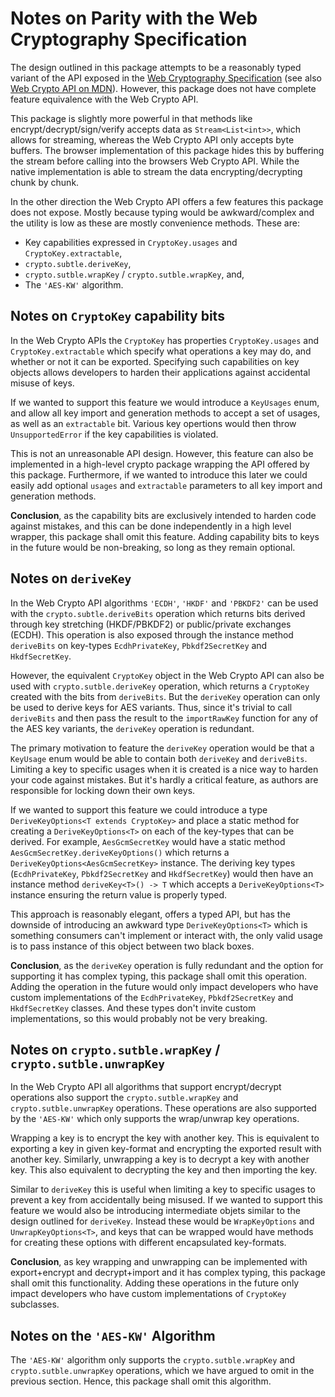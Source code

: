 Notes on Parity with the Web Cryptography Specification
=======================================================

The design outlined in this package attempts to be a reasonably typed variant of
the API exposed in the [Web Cryptography Specification][1] (see also
[Web Crypto API on MDN][2]). However, this package does not have complete
feature equivalence with the Web Crypto API.

This package is slightly more powerful in that methods like
encrypt/decrypt/sign/verify accepts data as `Stream<List<int>>`, which allows
for streaming, whereas the Web Crypto API only accepts byte buffers. The browser
implementation of this package hides this by buffering the stream before calling
into the browsers Web Crypto API. While the native implementation is able to
stream the data encrypting/decrypting chunk by chunk.

In the other direction the Web Crypto API offers a few features this package
does not expose. Mostly because typing would be awkward/complex and the utility
is low as these are mostly convenience methods. These are:

 * Key capabilities expressed in `CryptoKey.usages` and `CryptoKey.extractable`,
 * `crypto.subtle.deriveKey`,
 * `crypto.sutble.wrapKey` / `crypto.sutble.wrapKey`, and,
 * The `'AES-KW'` algorithm.

[1]: https://www.w3.org/TR/WebCryptoAPI/
[2]: https://developer.mozilla.org/en-US/docs/Web/API/SubtleCrypto

## Notes on `CryptoKey` capability bits
In the Web Crypto APIs the `CryptoKey` has properties `CryptoKey.usages` and
`CryptoKey.extractable` which specify what operations a key may do, and whether
or not it can be exported. Specifying such capabilities on key objects allows
developers to harden their applications against accidental misuse of keys.

If we wanted to support this feature we would introduce a `KeyUsages` enum, and
allow all key import and generation methods to accept a set of usages, as well
as an `extractable` bit. Various key opertions would then throw
`UnsupportedError` if the key capabilities is violated.

This is not an unreasonable API design. However, this feature can also be
implemented in a high-level crypto package wrapping the API offered by this
package. Furthermore, if we wanted to introduce this later we could easily add
optional `usages` and `extractable` parameters to all key import and generation
methods.

**Conclusion**, as the capability bits are exclusively intended to harden code
against mistakes, and this can be done independently in a high level wrapper,
this package shall omit this feature. Adding capability bits
to keys in the future would be non-breaking, so long as they remain optional.

## Notes on `deriveKey`
In the Web Crypto API algorithms `'ECDH'`, `'HKDF'` and `'PBKDF2'` can be used
with the `crypto.subtle.deriveBits` operation which returns bits derived
through key stretching (HKDF/PBKDF2) or public/private exchanges (ECDH). This
operation is also exposed through the instance method `deriveBits` on key-types
`EcdhPrivateKey`, `Pbkdf2SecretKey` and `HkdfSecretKey`.

However, the equivalent `CryptoKey` object in the Web Crypto API can also be
used with `crypto.sutble.deriveKey` operation, which returns a `CryptoKey`
created with the bits from `deriveBits`. But the `deriveKey` operation can only
be used to derive keys for AES variants. Thus, since it's trivial to call
`deriveBits` and then pass the result to the `importRawKey` function for
any of the AES key variants, the `deriveKey` operation is redundant.

The primary motivation to feature the `deriveKey` operation would be that
a `KeyUsage` enum would be able to contain both `deriveKey` and `deriveBits`.
Limiting a key to specific usages when it is created is a nice way to harden
your code against mistakes. But it's hardly a critical feature, as authors are
responsible for locking down their own keys.

If we wanted to support this feature we could introduce a type
`DeriveKeyOptions<T extends CryptoKey>` and place a static method for creating
a `DeriveKeyOptions<T>` on each of the key-types that can be derived.
For example, `AesGcmSecretKey` would have a static method 
`AesGcmSecretKey.deriveKeyOptions()` which returns a
`DeriveKeyOptions<AesGcmSecretKey>` instance. The deriving key types
(`EcdhPrivateKey`, `Pbkdf2SecretKey` and `HkdfSecretKey`) would then have an
instance method `deriveKey<T>() -> T` which accepts a `DeriveKeyOptions<T>`
instance ensuring the return value is properly typed.

This approach is reasonably elegant, offers a typed API, but has the downside of
introducing an awkward type `DeriveKeyOptions<T>` which is something consumers
can't implement or interact with, the only valid usage is to pass instance of
this object between two black boxes.

**Conclusion**, as the `deriveKey` operation is fully redundant and the option
for supporting it has complex typing, this package shall omit this operation.
Adding the operation in the future would only impact developers who have custom
implementations of the `EcdhPrivateKey`, `Pbkdf2SecretKey` and `HkdfSecretKey`
classes. And these types don't invite custom implementations, so this would
probably not be very breaking.

## Notes on `crypto.sutble.wrapKey` / `crypto.sutble.unwrapKey`
In the Web Crypto API all algorithms that support encrypt/decrypt operations
also support the `crypto.sutble.wrapKey` and `crypto.sutble.unwrapKey`
operations. These operations are also supported by the `'AES-KW'` which only
supports the wrap/unwrap key operations.

Wrapping a key is to encrypt the key with another key. This is equivalent to
exporting a key in given key-format and encrypting the exported result with
another key. Similarly, unwrapping a key is to decrypt a key with another key.
This also equivalent to decrypting the key and then importing the key.

Similar to `deriveKey` this is useful when limiting a key to specific usages to
prevent a key from accidentally being misused. If we wanted to support this
feature we would also be introducing intermediate objets similar to the design
outlined for `deriveKey`. Instead these would be `WrapKeyOptions` and
`UnwrapKeyOptions<T>`, and keys that can be wrapped would have methods for
creating these options with different encapsulated key-formats.

**Conclusion**, as key wrapping and unwrapping can be implemented with
export+encrypt and decrypt+import and it has complex typing, this package shall
omit this functionality. Adding these operations in the future only impact
developers who have custom implementations of `CryptoKey` subclasses.

## Notes on the `'AES-KW'` Algorithm
The `'AES-KW'` algorithm only supports the `crypto.sutble.wrapKey` and
`crypto.sutble.unwrapKey` operations, which we have argued to omit in the
previous section. Hence, this package shall omit this algorithm.
